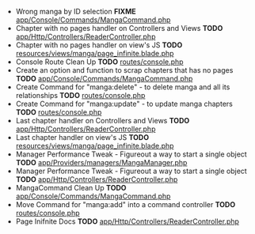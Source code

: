 - Wrong manga by ID selection __FIXME__ [app/Console/Commands/MangaCommand.php](app/Console/Commands/MangaCommand.php)
- Chapter with no pages handler on Controllers and Views __TODO__ [app/Http/Controllers/ReaderController.php](app/Http/Controllers/ReaderController.php)
- Chapter with no pages handler on view's JS __TODO__ [resources/views/manga/page_infinite.blade.php](resources/views/manga/page_infinite.blade.php)
- Console Route Clean Up __TODO__ [routes/console.php](routes/console.php)
- Create an option and function to scrap chapters that has no pages __TODO__ [app/Console/Commands/MangaCommand.php](app/Console/Commands/MangaCommand.php)
- Create Command for "manga:delete" - to delete manga and all its relationships __TODO__ [routes/console.php](routes/console.php)
- Create Command for "manga:update" - to update manga chapters __TODO__ [routes/console.php](routes/console.php)
- Last chapter handler on Controllers and Views __TODO__ [app/Http/Controllers/ReaderController.php](app/Http/Controllers/ReaderController.php)
- Last chapter handler on view's JS __TODO__ [resources/views/manga/page_infinite.blade.php](resources/views/manga/page_infinite.blade.php)
- Manager Performance Tweak - Figureout a way to start a single object __TODO__ [app/Providers/managers/MangaManager.php](app/Providers/managers/MangaManager.php)
- Manager Performance Tweak - Figureout a way to start a single object __TODO__ [app/Http/Controllers/ReaderController.php](app/Http/Controllers/ReaderController.php)
- MangaCommand Clean Up __TODO__ [app/Console/Commands/MangaCommand.php](app/Console/Commands/MangaCommand.php)
- Move Command for "manga:add" into a command controller __TODO__ [routes/console.php](routes/console.php)
- Page Inifnite Docs __TODO__ [app/Http/Controllers/ReaderController.php](app/Http/Controllers/ReaderController.php)
